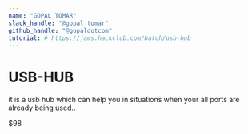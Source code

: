 ```yaml
---
name: "GOPAL TOMAR"
slack_handle: "@gopal tomar"
github_handle: "@gopaldotcom"
tutorial: # https://jams.hackclub.com/batch/usb-hub
---
```


# USB-HUB

<!-- Describe your board in 2-3 sentences. What are you making? What will it do? -->
it is a usb hub which can help you in situations when your all ports are already being used..
<!-- How much is it going to cost? -->
$98
<!-- Tell us a little bit about your design process. What were some challenges? What helped? ***Totally optional*** -->
